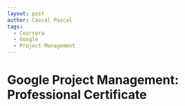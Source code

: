 ```yaml
---
layout: post
author: Cascal Pascal
tags:
  - Coursera
  - Google
  - Project-Management
---
```


# Google Project Management: Professional Certificate
